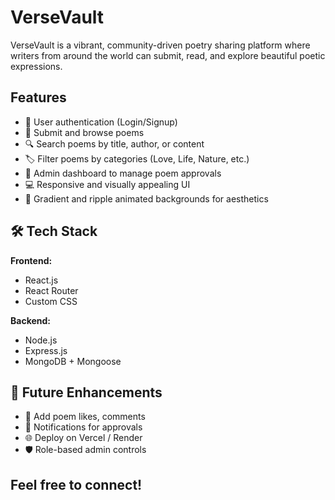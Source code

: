 # VerseVault

VerseVault is a vibrant, community-driven poetry sharing platform where writers from around the world can submit, read, and explore beautiful poetic expressions.

## Features

- 📝 User authentication (Login/Signup)
- 📜 Submit and browse poems
- 🔍 Search poems by title, author, or content
- 🏷️ Filter poems by categories (Love, Life, Nature, etc.)
- 📂 Admin dashboard to manage poem approvals 
- 💻 Responsive and visually appealing UI
- 🎨 Gradient and ripple animated backgrounds for aesthetics

## 🛠️ Tech Stack

**Frontend:**
- React.js
- React Router
- Custom CSS

**Backend:**
- Node.js
- Express.js
- MongoDB + Mongoose

## 📌 Future Enhancements
 - 💬 Add poem likes, comments
 - 📩 Notifications for approvals
 - 🌐 Deploy on Vercel / Render
 - 🛡️ Role-based admin controls
   
 ## Feel free to connect!
